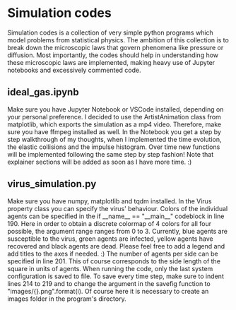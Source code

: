 # Simulation codes
Simulation codes is a collection of very simple python programs which model problems from statistical physics. The ambition of this collection is to break down the microscopic laws that govern phenomena like pressure or diffusion. Most importantly, the codes should help in understanding how these microscopic laws are implemented, making heavy use of Jupyter notebooks and excessively commented code.


## ideal_gas.ipynb
Make sure you have Jupyter Notebook or VSCode installed, depending on your personal preference. I decided to use the ArtistAnimation class from matplotlib, which exports the simulation as a mp4 video. Therefore, make sure you have ffmpeg installed as well. In the Notebook you get a step by step walkthrough of my thoughts, when I implemented the time evolution, the elastic collisions and the impulse histogram. Over time new functions will be implemented following the same step by step fashion! Note that explainer sections will be added as soon as I have more time. :)

## virus_simulation.py
Make sure you have numpy, matplotlib and tqdm installed. In the Virus property class you can specify the virus' behaviour. Colors of the individual agents can be specified in the if \_\_name\_\_ == "\_\_main\_\_" codeblock in line 190. Here in order to obtain a discrete colormap of 4 colors for all four possible, the argument range ranges from 0 to 3. Currently, blue agents are susceptible to the virus, green agents are infected, yellow agents have recovered and black agents are dead. Please feel free to add a legend and add titles to the axes if needed. :)
The number of agents per side can be specified in line 201. This of course corresponds to the side length of the square in units of agents.
When running the code, only the last system configuration is saved to file. To save every time step, make sure to indent lines 214 to 219 and to change the argument in the savefig function to "images/{}.png".format(i). Of course here it is necessary to create an images folder in the program's directory.
